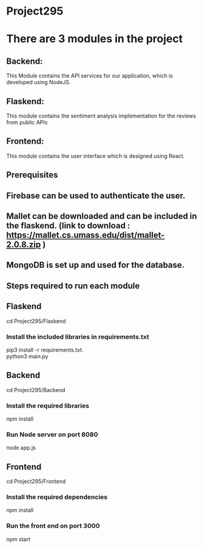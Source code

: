 # Project295

# There are 3 modules in the project
## Backend: 
This Module contains the API services for our application, which is developed using NodeJS.
## Flaskend: 
This module contains the sentiment analysis implementation for the reviews from public APIs
## Frontend: 
This module contains the user interface which is designed using React.

## Prerequisites
## Firebase can be used to authenticate the user.
## Mallet can be downloaded and can be included in the flaskend. (link to download : https://mallet.cs.umass.edu/dist/mallet-2.0.8.zip )
## MongoDB is set up and used for the database.

## Steps required to run each module

## Flaskend 
 cd Project295/Flaskend
### Install the included libraries in requirements.txt
 pip3 install -r requirements.txt.  
 python3 main.py

## Backend
 cd Project295/Backend
### Install the required libraries
 npm install

### Run Node server on port 8080
 node app.js

## Frontend
  cd Project295/Frontend
### Install the required dependencies
  npm install

### Run the front end on port 3000
  npm start





